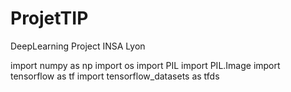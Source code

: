 # ProjetTIP
DeepLearning Project INSA Lyon

import numpy as np
import os
import PIL
import PIL.Image
import tensorflow as tf
import tensorflow_datasets as tfds
